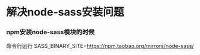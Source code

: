 
**解决node-sass安装问题**
================================
### npm安装node-sass模块的时候

命令行运行 SASS_BINARY_SITE=https://npm.taobao.org/mirrors/node-sass/
